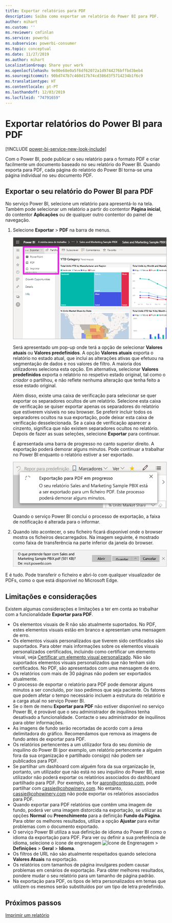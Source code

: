 ```yaml
---
title: Exportar relatórios para PDF
description: Saiba como exportar um relatório do Power BI para PDF.
author: mihart
ms.custom: ''
ms.reviewer: cmfinlan
ms.service: powerbi
ms.subservice: powerbi-consumer
ms.topic: conceptual
ms.date: 11/27/2019
ms.author: mihart
LocalizationGroup: Share your work
ms.openlocfilehash: 9e00e68e0a5f6df62072a1d9744276bffbd3beb4
ms.sourcegitcommit: 90bd747b7c460d17b74cd386d3f5714234b1f6c9
ms.translationtype: HT
ms.contentlocale: pt-PT
ms.lasthandoff: 12/03/2019
ms.locfileid: "74791659"
---
```

# <a name="export-reports-from-power-bi-to-pdf"></a>Exportar relatórios do Power BI para PDF

[!INCLUDE [power-bi-service-new-look-include](../includes/power-bi-service-new-look-include.md)]

Com o Power BI, pode publicar o seu relatório para o formato PDF e criar facilmente um documento baseado no seu relatório do Power BI. Quando exporta para PDF, cada página do relatório do Power BI torna-se uma página individual no seu documento PDF.

## <a name="export-your-power-bi-report-to-pdf"></a>Exportar o seu relatório do Power BI para PDF
No serviço Power BI, selecione um relatório para apresentá-lo na tela. Também pode selecionar um relatório a partir do contentor **Página inicial**, do contentor **Aplicações** ou de qualquer outro contentor do painel de navegação.

1. Selecione **Exportar** > **PDF** na barra de menus.

    ![Selecione Exportar na barra de menus](media/end-user-pdf/power-bi-export.png)

    Será apresentado um pop-up onde terá a opção de selecionar **Valores atuais** ou **Valores predefinidos**. A opção **Valores atuais** exporta o relatório no estado atual, que inclui as alterações ativas que efetuou na segmentação de dados e nos valores de filtro. A maioria dos utilizadores seleciona esta opção. Em alternativa, selecionar **Valores predefinidos** exporta o relatório no respetivo estado original, tal como o *criador* o partilhou, e não reflete nenhuma alteração que tenha feito a esse estado original.
    
    Além disso, existe uma caixa de verificação para selecionar se quer exportar os separadores ocultos de um relatório. Selecione esta caixa de verificação se quiser exportar apenas os separadores do relatório que estiverem visíveis no seu browser. Se preferir incluir todos os separadores ocultos na sua exportação, pode deixar esta caixa de verificação desselecionada. Se a caixa de verificação aparecer a cinzento, significa que não existem separadores ocultos no relatório. Depois de fazer as suas seleções, selecione **Exportar** para continuar.
    
    É apresentada uma barra de progresso no canto superior direito. A exportação poderá demorar alguns minutos. Pode continuar a trabalhar no Power BI enquanto o relatório estiver a ser exportado.

    ![Mensagem do progresso da exportação](media/end-user-pdf/power-bi-export-progress.png)

    Quando o serviço Power BI conclui o processo de exportação, a faixa de notificação é alterada para o informar.

2. Quando isto acontecer, o seu ficheiro ficará disponível onde o browser mostra os ficheiros descarregados. Na imagem seguinte, é mostrado como faixa de transferência na parte inferior da janela do browser.

    ![Localização do ficheiro transferido](media/end-user-pdf/power-bi-export-done.png)

E é tudo. Pode transferir o ficheiro e abri-lo com qualquer visualizador de PDFs, como o que está disponível no Microsoft Edge.


## <a name="limitations-and-considerations"></a>Limitações e considerações
Existem algumas considerações e limitações a ter em conta ao trabalhar com a funcionalidade **Exportar para PDF**.

* Os elementos visuais de R não são atualmente suportados. No PDF, estes elementos visuais estão em branco e apresentam uma mensagem de erro. 
* Os elementos visuais personalizados que tiverem sido certificados são suportados. Para obter mais informações sobre os elementos visuais personalizados certificados, incluindo como certificar um elemento visual, veja [Certificar um elemento visual personalizado](../developer/power-bi-custom-visuals-certified.md). Não são suportados elementos visuais personalizados que não tenham sido certificados. No PDF, são apresentados com uma mensagem de erro. 
* Os relatórios com mais de 30 páginas não podem ser exportados atualmente.
* O processo de exportar o relatório para PDF pode demorar alguns minutos a ser concluído, por isso pedimos que seja paciente. Os fatores que podem afetar o tempo necessário incluem a estrutura do relatório e a carga atual no serviço Power BI.
* Se o item de menu **Exportar para PDF** não estiver disponível no serviço Power BI, é provável que o seu administrador de inquilinos tenha desativado a funcionalidade. Contacte o seu administrador de inquilinos para obter informações.
* As imagens de fundo serão recortadas de acordo com a área delimitadora do gráfico. Recomendamos que remova as imagens de fundo antes de exportar para PDF.
* Os relatórios pertencentes a um utilizador fora do seu domínio de inquilino do Power BI (por exemplo, um relatório pertencente a alguém fora da sua organização e partilhado consigo) não podem ser publicados para PDF.
* Se partilhar um dashboard com alguém fora da sua organização (e, portanto, um utilizador que não está no seu inquilino do Power BI), esse utilizador não poderá exportar os relatórios associados do dashboard partilhado para PDF. Por exemplo, se for aaron@contoso.com, pode partilhar com cassie@cohowinery.com. No entanto, cassie@cohowinery.com não pode exportar os relatórios associados para PDF.
* Quando exportar para PDF relatórios que contêm uma imagem de fundo, poderá ver uma imagem distorcida na exportação, se utilizar as opções **Normal** ou **Preenchimento** para a definição **Fundo da Página**. Para obter os melhores resultados, utilize a opção **Ajustar** para evitar problemas com o documento exportado.
* O serviço Power BI utiliza a sua definição de idioma do Power BI como o idioma da exportação para PDF. Para ver ou definir a sua preferência de idioma, selecione o ícone de engrenagem ![Ícone de Engrenagem](media/end-user-powerpoint/power-bi-settings-icon.png) > **Definições** > **Geral** > **Idioma**.
* Os filtros de URL não são atualmente respeitados quando seleciona **Valores Atuais** na exportação.
* Os relatórios com tamanhos de página invulgares podem causar problemas em cenários de exportação. Para obter melhores resultados, pondere mudar o seu relatório para um tamanho de página padrão.
* Na exportação para PDF, os tipos de letra personalizados em temas que utilizem os mesmos serão substituídos por um tipo de letra predefinido.

## <a name="next-steps"></a>Próximos passos
[Imprimir um relatório](end-user-print.md)
